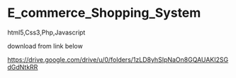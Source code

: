 # E_commerce_Shopping_System
html5,Css3,Php,Javascript

download from link below

https://drive.google.com/drive/u/0/folders/1zLD8yhSIpNaOn8GQAUAKI2SGdGdNtkRR

